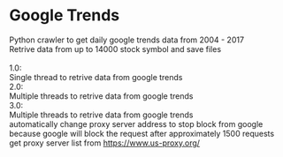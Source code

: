# Google Trends
Python crawler to get daily google trends data from 2004 - 2017<br>
Retrive data from up to 14000 stock symbol and save files<br>
<br>
1.0:<br>
Single thread to retrive data from google trends<br>
2.0:<br>
Multiple threads to retrive data from google trends<br>
3.0:<br>
Multiple threads to retrive data from google trends<br>
automatically change proxy server address to stop block from google<br>
because google will block the request after approximately 1500 requests<br>
get proxy server list from https://www.us-proxy.org/<br>